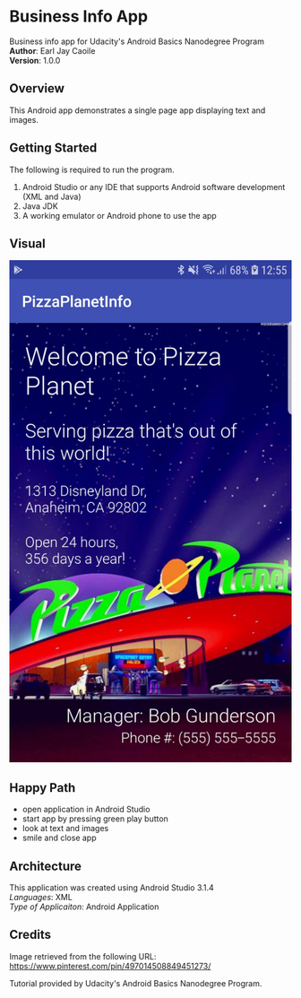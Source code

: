 # Business Info App
Business info app for Udacity's Android Basics Nanodegree Program <br />
**Author**: Earl Jay Caoile <br />
**Version**: 1.0.0

## Overview
This Android app demonstrates a single page app displaying text and images.

## Getting Started
The following is required to run the program.
1. Android Studio or any IDE that supports Android software development (XML and Java)
2. Java JDK
3. A working emulator or Android phone to use the app

## Visual
![pizza planet image](pizza-planet-SS1.jpg)

## Happy Path
 - open application in Android Studio
 - start app by pressing green play button
 - look at text and images
 - smile and close app

## Architecture
This application was created using Android Studio 3.1.4 <br />
*Languages*: XML<br />
*Type of Applicaiton*: Android Application <br />

## Credits
Image retrieved from the following URL: https://www.pinterest.com/pin/497014508849451273/

Tutorial provided by Udacity's Android Basics Nanodegree Program.